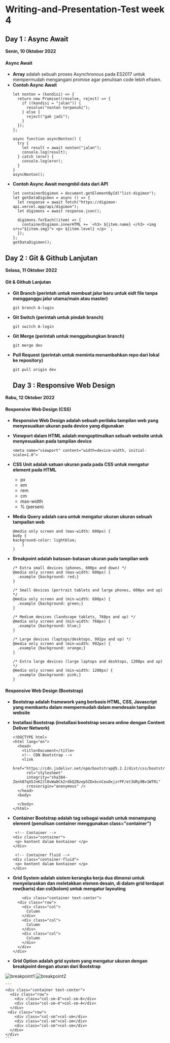 # Writing-and-Presentation-Test week 4

## Day 1 : Async Await

**Senin, 10 Oktober 2022**

#### **Async Await**

- **Array** adalah sebuah proses Asynchronous pada ES2017 untuk mempermudah mengangani promise agar penulisan code lebih efisien.
- **Contoh Async Await**
  ```
  let nonton = (kondisi) => {
    return new Promise((resolve, reject) => {
      if ((kondisi = "jalan")) {
        resolve("nonton terpenuhi");
      } else {
        reject("gak jadi");
      }
    });
  };

  async function asyncNonton() {
    try {
      let result = await nonton("jalan");
      console.log(result);
    } catch (eror) {
      console.log(eror);
    }
  }
  asyncNonton();
  ```
- **Contoh Async Await mengmbil data dari API**
  ```
  let containerDigimon = document.getElementById("list-digimon");
  let getDataDigimon = async () => {
    let response = await fetch("https://digimon-api.vercel.app/api/digimon");
    let digimons = await response.json();

    digimons.forEach((item) => {
      containerDigimon.innerHTML += `<h3> ${item.name} </h3> <img src="${item.img}"> <p> ${item.level} </p> `;
    });
  };
  getDataDigimon();
  ```

## Day 2 : Git & Github Lanjutan

**Selasa, 11 Oktober 2022**

#### **Git & Github Lanjutan**

- **Git Branch (perintah untuk membuat jalur baru untuk eidt file tanpa mengganggu jalur utama/main atau master)**
  ```
  git branch A-login
  ```
- **Git Switch (perintah untuk pindah branch)**
  ```
  git switch A-login
  ```
- **Git Merge (perintah untuk menggabungkan branch)**
  ```
  git merge dev
  ```
- **Pull Request (perintah untuk meminta menambahkan repo dari lokal ke repository)**
  ```
  git pull origin dev
  ```

  ## Day 3 : Responsive Web Design
**Rabu, 12 Oktober 2022**

#### **Responsive Web Design (CSS)**
- **Responsive Web Design adalah sebuah perilaku tampilan web yang menyesuaikan ukuran pada device yang digunakan**

- **Viewport dalam HTML adalah mengoptimalkan sebuah website untuk menyesuaikan pada tampilan device**
     ```
    <meta name="viewport" content="width=device-width, initial-scale=1.0">
     ``` 
- **CSS Unit adalah satuan ukuran pada pada CSS untuk mengatur element pada HTML**
    - px
    - em
    - rem
    - cm
    - max-width
    - % (persen)

- **Media Query adalah cara untuk mengatur ukuran ukuran sebuah tampailan web**
    ```
    @media only screen and (max-width: 600px) {
  body {
    background-color: lightblue;
        }
    }
     ``` 
 - **Breakpoint adalah batasan-batasan ukuran pada tampilan web**
    ```
    /* Extra small devices (phones, 600px and down) */
    @media only screen and (max-width: 600px) {
      .example {background: red;}
    }
    
    /* Small devices (portrait tablets and large phones, 600px and up) */
    @media only screen and (min-width: 600px) {
      .example {background: green;}
    }
    
    /* Medium devices (landscape tablets, 768px and up) */
    @media only screen and (min-width: 768px) {
      .example {background: blue;}
    } 
    
    /* Large devices (laptops/desktops, 992px and up) */
    @media only screen and (min-width: 992px) {
      .example {background: orange;}
    } 
    
    /* Extra large devices (large laptops and desktops, 1200px and up) */
    @media only screen and (min-width: 1200px) {
      .example {background: pink;}
    }
     ``` 

#### **Responsive Web Design (Bootstrap)**
- **Bootstrap adalah framework yang berbasis HTML, CSS, Javascript yang membantu dalam mempermudah dalam mendesain tampilan website**

 - **Installasi Bootstrap (installasi bootstrap secara online dengan Content Deliver Network)**
    ```
    <!DOCTYPE html>
    <html lang="en">
      <head>
        <title>Document</title>
        <!-- CDN Bootstrap -->
        <link
          href="https://cdn.jsdelivr.net/npm/bootstrap@5.2.2/dist/css/bootstrap.min.css"
          rel="stylesheet"
          integrity="sha384-Zenh87qX5JnK2Jl0vWa8Ck2rdkQ2Bzep5IDxbcnCeuOxjzrPF/et3URy9Bv1WTRi"
          crossorigin="anonymous" />
      </head>
      <body>
        
      </body>
    </html>
    ```
 - **Container Bootstrap adalah tag sebagai wadah untuk menampung element (penulisan container menggunakan class="container")**
    ```
     <!-- Container -->
    <div class="container">
     <p> kontent dalam kontainer </p>
    </div>
    
     <!-- Container fluid -->
    <div class="container-fluid">
     <p> kontent dalam kontainer </p>
    </div>
    ```
 - **Grid System adalah sistem kerangka kerja dua dimensi untuk menyelaraskan dan meletakkan elemen desain, di dalam grid terdapat row(baris) dan col(kolom) untuk mengatur layouting**
    ```
        <div class="container text-center">
      <div class="row">
        <div class="col">
          Column
        </div>
        <div class="col">
          Column
        </div>
        <div class="col">
          Column
        </div>
      </div>
    </div>
    ```
    
 - **Grid Option adalah grid system yang mengatur ukuran dengan breakpoint dengan aturan dari Bootstrap**

![breakpoint1](/breakpoint1.png)
![breakpoint2](/breakpoint2.png)

    ```
    <div class="container text-center">
      <div class="row">
        <div class="col-sm-8">col-sm-8</div>
        <div class="col-sm-4">col-sm-4</div>
      </div>
     <div class="row">
        <div class="col-sm">col-sm</div>
        <div class="col-sm">col-sm</div>
        <div class="col-sm">col-sm</div>
      </div>
    </div>
    ```